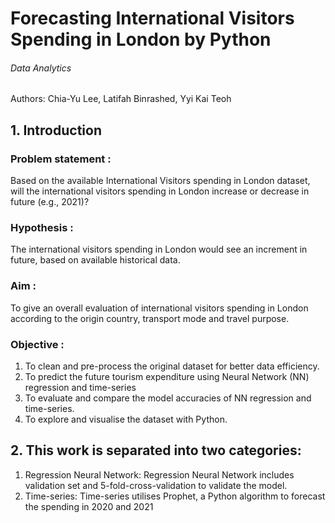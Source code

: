 # Forecasting International Visitors Spending in London by Python 
###### Data Analytics
Authors:
Chia-Yu Lee, Latifah Binrashed, Yyi Kai Teoh

## 1. Introduction
### Problem statement	: 
Based on the available International Visitors spending in London dataset, will the international visitors spending in London increase or decrease in future (e.g., 2021)?
### Hypothesis		: 
The international visitors spending in London would see an increment in future, based on available historical data.
### Aim			: 
To give an overall evaluation of international visitors spending in London according to the origin country, transport mode and travel purpose.
### Objective		:
1.	To clean and pre-process the original dataset for better data efficiency.
2.	To predict the future tourism expenditure using Neural Network (NN) regression and time-series
3.	To evaluate and compare the model accuracies of NN regression and time-series.
4.	To explore and visualise the dataset with Python.

## 2. This work is separated into two categories:
1. Regression Neural Network: 
Regression Neural Network includes validation set and 5-fold-cross-validation to validate the model.
2. Time-series: 
Time-series utilises Prophet, a Python algorithm to forecast the spending in 2020 and 2021

